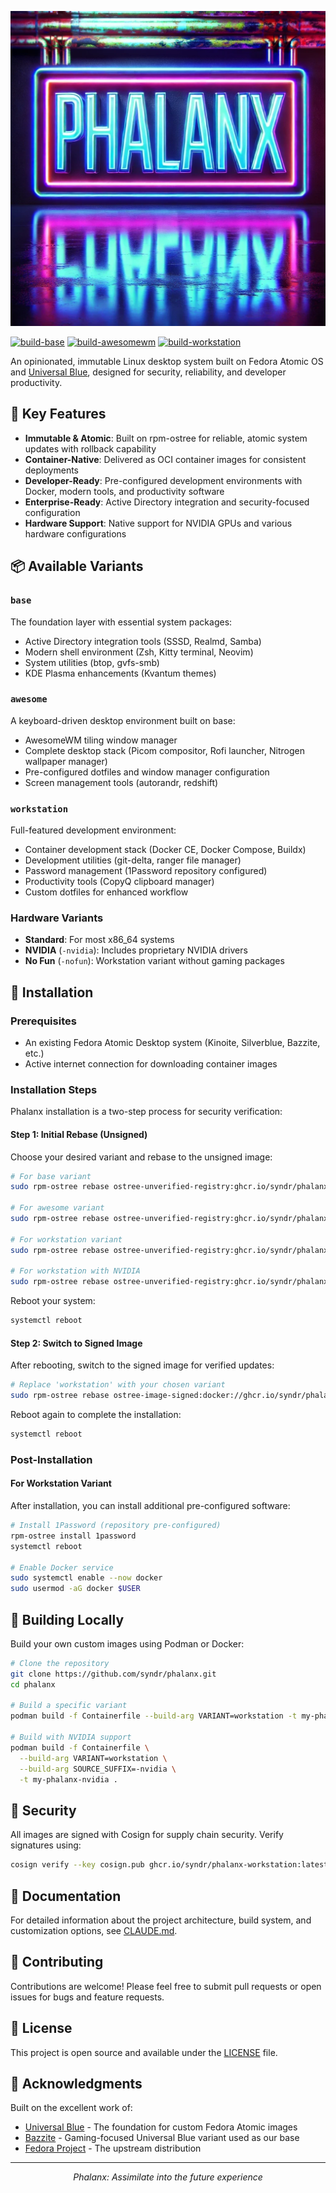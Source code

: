 ![Phalanx](files/logo.png)

[![build-base](https://github.com/syndr/phalanx/actions/workflows/build-base.yml/badge.svg)](https://github.com/syndr/phalanx/actions/workflows/build-base.yml) [![build-awesomewm](https://github.com/syndr/phalanx/actions/workflows/build-awesomewm.yml/badge.svg)](https://github.com/syndr/phalanx/actions/workflows/build-awesomewm.yml) [![build-workstation](https://github.com/syndr/phalanx/actions/workflows/build-workstation.yml/badge.svg)](https://github.com/syndr/phalanx/actions/workflows/build-workstation.yml)

An opinionated, immutable Linux desktop system built on Fedora Atomic OS and [Universal Blue](https://universal-blue.org/), designed for security, reliability, and developer productivity.

## 🎯 Key Features

- **Immutable & Atomic**: Built on rpm-ostree for reliable, atomic system updates with rollback capability
- **Container-Native**: Delivered as OCI container images for consistent deployments
- **Developer-Ready**: Pre-configured development environments with Docker, modern tools, and productivity software
- **Enterprise-Ready**: Active Directory integration and security-focused configuration
- **Hardware Support**: Native support for NVIDIA GPUs and various hardware configurations

## 📦 Available Variants

### `base`
The foundation layer with essential system packages:
- Active Directory integration tools (SSSD, Realmd, Samba)
- Modern shell environment (Zsh, Kitty terminal, Neovim)
- System utilities (btop, gvfs-smb)
- KDE Plasma enhancements (Kvantum themes)

### `awesome`
A keyboard-driven desktop environment built on base:
- AwesomeWM tiling window manager
- Complete desktop stack (Picom compositor, Rofi launcher, Nitrogen wallpaper manager)
- Pre-configured dotfiles and window manager configuration
- Screen management tools (autorandr, redshift)

### `workstation`
Full-featured development environment:
- Container development stack (Docker CE, Docker Compose, Buildx)
- Development utilities (git-delta, ranger file manager)
- Password management (1Password repository configured)
- Productivity tools (CopyQ clipboard manager)
- Custom dotfiles for enhanced workflow

### Hardware Variants
- **Standard**: For most x86_64 systems
- **NVIDIA** (`-nvidia`): Includes proprietary NVIDIA drivers
- **No Fun** (`-nofun`): Workstation variant without gaming packages

## 🚀 Installation

### Prerequisites
- An existing Fedora Atomic Desktop system (Kinoite, Silverblue, Bazzite, etc.)
- Active internet connection for downloading container images

### Installation Steps

Phalanx installation is a two-step process for security verification:

#### Step 1: Initial Rebase (Unsigned)
Choose your desired variant and rebase to the unsigned image:

```bash
# For base variant
sudo rpm-ostree rebase ostree-unverified-registry:ghcr.io/syndr/phalanx-base:latest

# For awesome variant
sudo rpm-ostree rebase ostree-unverified-registry:ghcr.io/syndr/phalanx-awesome:latest

# For workstation variant
sudo rpm-ostree rebase ostree-unverified-registry:ghcr.io/syndr/phalanx-workstation:latest

# For workstation with NVIDIA
sudo rpm-ostree rebase ostree-unverified-registry:ghcr.io/syndr/phalanx-workstation-nvidia:latest
```

Reboot your system:
```bash
systemctl reboot
```

#### Step 2: Switch to Signed Image
After rebooting, switch to the signed image for verified updates:

```bash
# Replace 'workstation' with your chosen variant
sudo rpm-ostree rebase ostree-image-signed:docker://ghcr.io/syndr/phalanx-workstation:latest
```

Reboot again to complete the installation:
```bash
systemctl reboot
```

### Post-Installation

#### For Workstation Variant
After installation, you can install additional pre-configured software:

```bash
# Install 1Password (repository pre-configured)
rpm-ostree install 1password
systemctl reboot

# Enable Docker service
sudo systemctl enable --now docker
sudo usermod -aG docker $USER
```

## 🔧 Building Locally

Build your own custom images using Podman or Docker:

```bash
# Clone the repository
git clone https://github.com/syndr/phalanx.git
cd phalanx

# Build a specific variant
podman build -f Containerfile --build-arg VARIANT=workstation -t my-phalanx .

# Build with NVIDIA support
podman build -f Containerfile \
  --build-arg VARIANT=workstation \
  --build-arg SOURCE_SUFFIX=-nvidia \
  -t my-phalanx-nvidia .
```

## 🔐 Security

All images are signed with Cosign for supply chain security. Verify signatures using:

```bash
cosign verify --key cosign.pub ghcr.io/syndr/phalanx-workstation:latest
```

## 📖 Documentation

For detailed information about the project architecture, build system, and customization options, see [CLAUDE.md](CLAUDE.md).

## 🤝 Contributing

Contributions are welcome! Please feel free to submit pull requests or open issues for bugs and feature requests.

## 📄 License

This project is open source and available under the [LICENSE](LICENSE) file.

## 🙏 Acknowledgments

Built on the excellent work of:
- [Universal Blue](https://universal-blue.org/) - The foundation for custom Fedora Atomic images
- [Bazzite](https://bazzite.gg/) - Gaming-focused Universal Blue variant used as our base
- [Fedora Project](https://fedoraproject.org/) - The upstream distribution

---

<p align="center">
  <i>Phalanx: Assimilate into the future experience</i>
</p>
